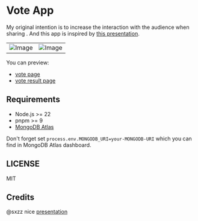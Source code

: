 # Vote App

My original intention is to increase the interaction with the audience when sharing
. And this app is inspired by [this presentation](https://www.bilibili.com/video/BV1SM4m127kw/).

<table>
  <tr>
    <td><img src="https://github.com/user-attachments/assets/a7ff5050-c8c5-406e-bc63-6a93dcf1aa63" alt="Image" /></td>
    <td><img src="https://github.com/user-attachments/assets/78f22829-02e6-4488-861c-c77f277e2bf9" alt="Image" /></td>
  </tr>
</table>

You can preview:
- [vote page](https://visionary-kangaroo-98d299.netlify.app/vote/678c5ea68aeca76115d91373)
- [vote result page](https://visionary-kangaroo-98d299.netlify.app/vote/data/678c5ea68aeca76115d91373)

## Requirements

- Node.js >= 22
- pnpm >= 9
- [MongoDB Atlas](https://www.mongodb.com/docs/atlas/)

Don't forget set `process.env.MONGODB_URI=your-MONGODB-URI` which you can find in MongoDB Atlas dashboard.

## LICENSE

MIT

## Credits

@sxzz nice [presentation](https://www.bilibili.com/video/BV1SM4m127kw/)
